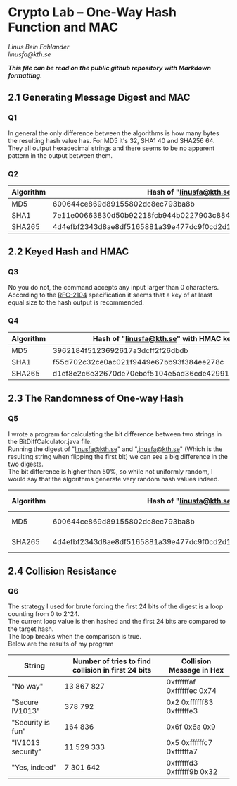 # Crypto Lab – One-Way Hash Function and MAC
_Linus Bein Fahlander_\
_linusfa@kth.se_

**_This file can be read on the public github repository with Markdown formatting._**

## 2.1 Generating Message Digest and MAC
### Q1
In general the only difference between the algorithms is how many bytes the resulting hash value has.
For MD5 it's 32, SHA1 40 and SHA256 64.
They all output hexadecimal strings and there seems to be no apparent pattern in the output between them.
### Q2
| Algorithm | Hash of "linusfa@kth.se" | Hash of "Random Check" |
|-----------|--------------------------|--------------------------|
| MD5 | 600644ce869d89155802dc8ec793ba8b | 64f3e7a60b0caf6d484864a008fee1ec |
| SHA1 | 7e11e00663830d50b92218fcb944b0227903c884 | b57a06da99bd578b125d33a2866ec589462be918 |
| SHA265 | 4d4efbf2343d8ae8df5165881a39e477dc9f0cd2d150251093b68bce4e378491 | 8c749eab3ecd372bd9e0b275a1693c2bda2bfa2cfe30c70cab1b56ff92983d9f |
## 2.2 Keyed Hash and HMAC
### Q3
No you do not, the command accepts any input larger than 0 characters.
According to the [RFC-2104](https://tools.ietf.org/html/rfc2104#section-3) specification it seems that a key of at least equal size to the hash output is recommended.

### Q4
| Algorithm | Hash of "linusfa@kth.se" with HMAC key "IV1013-key" |
|-----------|------------------------------------------------|
| MD5 | 3962184f5123692617a3dcff2f26dbdb |
| SHA1 | f55d702c32ce0ac021f9449e67bb93f384ee278c |
| SHA265 | d1ef8e2c6e32670de70ebef5104e5ad36cde42991752b219bcd9a314c26bff80 |
## 2.3 The Randomness of One-way Hash
### Q5
I wrote a program for calculating the bit difference between two strings in the BitDiffCalculator.java file.\
Running the digest of "linusfa@kth.se" and ",inusfa@kth.se" (Which is the resulting string when flipping the first bit) we can see a big difference in the two digests.\
The bit difference is higher than 50%, so while not uniformly random, I would say that the algorithms generate very random hash values indeed.

| Algorithm | Hash of "linusfa@kth.se" | Hash of ",inusfa@kth.se" | Bit difference |
|-----------|--------------------------|--------------------------|----------------|
| MD5 | 600644ce869d89155802dc8ec793ba8b | d1cb6bdfa40f6930defb68047b67bc62 | 79 (~62%) |
| SHA265 | 4d4efbf2343d8ae8df5165881a39e477dc9f0cd2d150251093b68bce4e378491 | c9abe0c7b0b89d9b4f9285d3adc7d4eed2ce278770d79bf0f8c2f65b8b5461d1 | 168 (~66%) |
## 2.4 Collision Resistance
### Q6
The strategy I used for brute forcing the first 24 bits of the digest is a loop counting from 0 to 2^24.\
The current loop value is then hashed and the first 24 bits are compared to the target hash.\
The loop breaks when the comparison is true.\
Below are the results of my program

| String | Number of tries to find collision in first 24 bits | Collision Message in Hex |
|--------|----------------------------------------------------|--------|
| "No way" | 13 867 827 | 0xffffffaf 0xffffffec 0x74 |
| "Secure IV1013" | 378 792 | 0x2 0xffffff83 0xffffffe3 |
| "Security is fun" | 164 836 | 0x6f 0x6a 0x9 |
| "IV1013 security" | 11 529 333 | 0x5 0xffffffc7 0xffffffa7 |
| "Yes, indeed" | 7 301 642 | 0xffffffd3 0xffffff9b 0x32 |